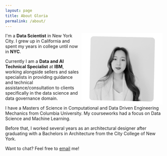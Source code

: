 ```yaml
---
layout: page
title: About Gloria
permalink: /about/
---
```


<img align="right" src="https://raw.githubusercontent.com/gloriahwoang/gloriahwoang.github.io/master/images/headshot-website.png">

I'm a **Data Scientist** in New York City. I grew up in California and spent my years in college until now in **NYC**.

Currently I am a **Data and AI Technical Specialist** at **IBM**, working alongside sellers and sales specialists in providing guidance and technical assistance/consultation to clients specifically in the data science and data governance domain.

I have a Masters of Science in Computational and Data Driven Engineering Mechanics from Columbia University. My courseworks had a focus on Data Science and Machine Learning.

Before that, I worked several years as an architectural designer after graduating with a Bachelors in Architecture from the City College of New York.

Want to chat? Feel free to [email](mailto:gloria.juhyun@gmail.com) me!
